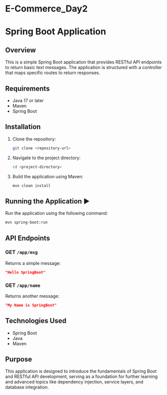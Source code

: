 # E-Commerce_Day2
# Spring Boot Application 

## Overview 
This is a simple Spring Boot application that provides RESTful API endpoints to return basic text messages. The application is structured with a controller that maps specific routes to return responses.

## Requirements 
- Java 17 or later
- Maven
- Spring Boot

## Installation 
1. Clone the repository:
   ```sh
   git clone <repository-url>
   ```
2. Navigate to the project directory:
   ```sh
   cd <project-directory>
   ```
3. Build the application using Maven:
   ```sh
   mvn clean install
   ```

## Running the Application ▶
Run the application using the following command:
```sh
mvn spring-boot:run
```

## API Endpoints 

### GET `/app/msg`
Returns a simple message:
```json
"Hello SpringBoot"
```

### GET `/app/name`
Returns another message:
```json
"My Name is SpringBoot"
```

## Technologies Used 
- Spring Boot
- Java
- Maven

## Purpose 
This application is designed to introduce the fundamentals of Spring Boot and RESTful API development, serving as a foundation for further learning and advanced topics like dependency injection, service layers, and database integration.

